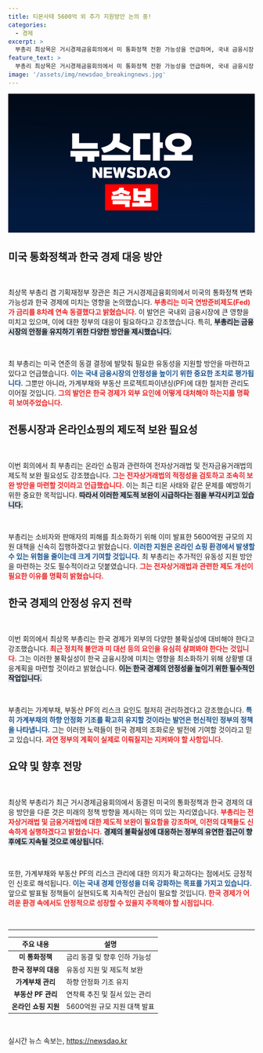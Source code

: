 ```yaml
---
title: 티몬사태 5600억 외 추가 지원방안 논의 중!
categories:
  - 경제
excerpt: >
  부총리 최상목은 거시경제금융회의에서 미 통화정책 전환 가능성을 언급하며, 국내 금융시장 안정과 함께 티몬 사태의 신속한 지원 대책을 강조했다. 경제 불확실성에 대비한 제도 보완도 놓치지 않을 계획!
feature_text: >
  부총리 최상목은 거시경제금융회의에서 미 통화정책 전환 가능성을 언급하며, 국내 금융시장 안정과 함께 티몬 사태의 신속한 지원 대책을 강조했다. 경제 불확실성에 대비한 제도 보완도 놓치지 않을 계획!
image: '/assets/img/newsdao_breakingnews.jpg'
---
```


<p><img src="/assets/img/newsdao_breakingnews.jpg" alt="implanttips 속보" /></p>

<h2 data-ke-size="size26">미국 통화정책과 한국 경제 대응 방안</h2>

<p data-ke-size="size16">&nbsp;</p>

<p>최상목 부총리 겸 기획재정부 장관은 최근 거시경제금융회의에서 미국의 통화정책 변화 가능성과 한국 경제에 미치는 영향을 논의했습니다. <b><span style="color: #ee2323;">부총리는 미국 연방준비제도(Fed)가 금리를 8차례 연속 동결했다고 밝혔습니다.</span></b> 이 발언은 국내외 금융시장에 큰 영향을 미치고 있으며, 이에 대한 정부의 대응이 필요하다고 강조했습니다. 특히, <b><span style="background-color: #21538527;">부총리는 금융시장의 안정을 유지하기 위한 다양한 방안을 제시했습니다.</span></b> </p>

<p data-ke-size="size16">&nbsp;</p>

<p>최 부총리는 미국 연준의 동결 결정에 발맞춰 필요한 유동성을 지원할 방안을 마련하고 있다고 언급했습니다. <b><span style="color: #1a5490;">이는 국내 금융시장의 안정성을 높이기 위한 중요한 조치로 평가됩니다.</span></b> 그뿐만 아니라, 가계부채와 부동산 프로젝트파이낸싱(PF)에 대한 철저한 관리도 이어질 것입니다. <b><span style="color: #ee2323;">그의 발언은 한국 경제가 외부 요인에 어떻게 대처해야 하는지를 명확히 보여주었습니다.</span></b></p>

<h2 data-ke-size="size26">전통시장과 온라인쇼핑의 제도적 보완 필요성</h2>

<p data-ke-size="size16">&nbsp;</p>

<p>이번 회의에서 최 부총리는 온라인 쇼핑과 관련하여 전자상거래법 및 전자금융거래법의 제도적 보완 필요성도 강조했습니다. <b><span style="color: #ee2323;">그는 전자상거래법의 적정성을 검토하고 조속히 보완 방안을 마련할 것이라고 언급했습니다.</span></b> 이는 최근 티몬 사태와 같은 문제를 예방하기 위한 중요한 목적입니다. <b><span style="background-color: #21538527;">따라서 이러한 제도적 보완이 시급하다는 점을 부각시키고 있습니다.</span></b> </p>

<p data-ke-size="size16">&nbsp;</p>

<p>부총리는 소비자와 판매자의 피해를 최소화하기 위해 이미 발표한 5600억원 규모의 지원 대책을 신속히 집행하겠다고 밝혔습니다. <b><span style="color: #1a5490;">이러한 지원은 온라인 쇼핑 환경에서 발생할 수 있는 위험을 줄이는데 크게 기여할 것입니다.</span></b> 최 부총리는 추가적인 유동성 지원 방안을 마련하는 것도 필수적이라고 덧붙였습니다. <b><span style="color: #ee2323;">그는 전자상거래법과 관련한 제도 개선이 필요한 이유를 명확히 밝혔습니다.</span></b></p>

<h2 data-ke-size="size26">한국 경제의 안정성 유지 전략</h2>

<p data-ke-size="size16">&nbsp;</p>

<p>이번 회의에서 최상목 부총리는 한국 경제가 외부의 다양한 불확실성에 대비해야 한다고 강조했습니다. <b><span style="color: #ee2323;">최근 정치적 불안과 미 대선 등의 요인을 유심히 살펴봐야 한다는 것입니다.</span></b> 그는 이러한 불확실성이 한국 금융시장에 미치는 영향을 최소화하기 위해 상황별 대응계획을 마련할 것이라고 밝혔습니다. <b><span style="background-color: #21538527;">이는 한국 경제의 안정성을 높이기 위한 필수적인 작업입니다.</span></b> </p>

<p data-ke-size="size16">&nbsp;</p>

<p>부총리는 가계부채, 부동산 PF의 리스크 요인도 철저히 관리하겠다고 강조했습니다. <b><span style="color: #1a5490;">특히 가계부채의 하향 안정화 기조를 확고히 유지할 것이라는 발언은 헌신적인 정부의 정책을 나타냅니다.</span></b> 그는 이러한 노력들이 한국 경제의 조화로운 발전에 기여할 것이라고 믿고 있습니다. <b><span style="color: #ee2323;">과연 정부의 계획이 실제로 이뤄질지는 지켜봐야 할 사항입니다.</span></b> </p>

<h2 data-ke-size="size26">요약 및 향후 전망</h2>

<p data-ke-size="size16">&nbsp;</p>

<p>최상목 부총리가 최근 거시경제금융회의에서 동결된 미국의 통화정책과 한국 경제의 대응 방안을 다룬 것은 미래의 정책 방향을 제시하는 의미 있는 자리였습니다. <b><span style="color: #ee2323;">부총리는 전자상거래법 및 금융거래법에 대한 제도적 보완이 필요함을 강조하며, 이전의 대책들도 신속하게 실행하겠다고 밝혔습니다.</span></b> <b><span style="background-color: #21538527;">경제의 불확실성에 대응하는 정부의 유연한 접근이 향후에도 지속될 것으로 예상됩니다.</span></b> </p>

<p data-ke-size="size16">&nbsp;</p>

<p>또한, 가계부채와 부동산 PF의 리스크 관리에 대한 의지가 확고하다는 점에서도 긍정적인 신호로 해석됩니다. <b><span style="color: #1a5490;">이는 국내 경제 안정성을 더욱 강화하는 목표를 가지고 있습니다.</span></b> 앞으로 발표될 정책들이 실현되도록 지속적인 관심이 필요할 것입니다. <b><span style="color: #ee2323;">한국 경제가 어려운 환경 속에서도 안정적으로 성장할 수 있을지 주목해야 할 시점입니다.</span></b></p>

<p data-ke-size="size16">&nbsp;</p>

<hr />

<table>
  <thead>
    <tr>
      <th>주요 내용</th>
      <th>설명</th>
    </tr>
  </thead>
  <tbody>
    <tr>
      <td style="text-align: center; height: 17px;"><b>미 통화정책</b></td>
      <td style="text-align: left;">금리 동결 및 향후 인하 가능성</td>
    </tr>
    <tr>
      <td style="text-align: center; height: 17px;"><b>한국 정부의 대응</b></td>
      <td style="text-align: left;">유동성 지원 및 제도적 보완</td>
    </tr>
    <tr>
      <td style="text-align: center; height: 17px;"><b>가계부채 관리</b></td>
      <td style="text-align: left;">하향 안정화 기조 유지</td>
    </tr>
    <tr>
      <td style="text-align: center; height: 17px;"><b>부동산 PF 관리</b></td>
      <td style="text-align: left;">연착륙 추진 및 질서 있는 관리</td>
    </tr>
    <tr>
      <td style="text-align: center; height: 17px;"><b>온라인 쇼핑 지원</b></td>
      <td style="text-align: left;">5600억원 규모 지원 대책 발표</td>
    </tr>
  </tbody>
</table>

<p data-ke-size="size16">&nbsp;</p>
실시간 뉴스 속보는, <a href="https://newsdao.kr" rel="dofollow">https://newsdao.kr</a>


